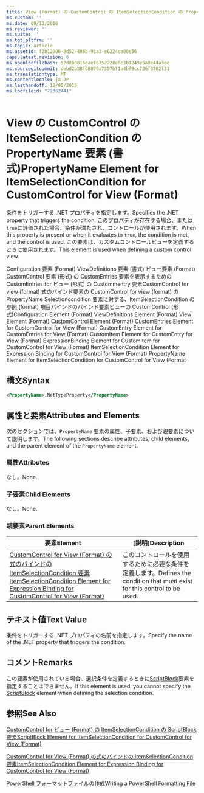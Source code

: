 ```yaml
---
title: View (Format) の CustomControl の ItemSelectionCondition の PropertyName 要素 |Microsoft Docs
ms.custom: ''
ms.date: 09/13/2016
ms.reviewer: ''
ms.suite: ''
ms.tgt_pltfrm: ''
ms.topic: article
ms.assetid: f2b12006-8d52-486b-91a3-e6224ca80e56
caps.latest.revision: 6
ms.openlocfilehash: 52d0b0816eaef6752220e0c3b1249e5a0e44a3ee
ms.sourcegitcommit: debd2b38fb8070a7357bf1a4bf9cc736f3702f31
ms.translationtype: MT
ms.contentlocale: ja-JP
ms.lasthandoff: 12/05/2019
ms.locfileid: "72362441"
---
```

# <a name="propertyname-element-for-itemselectioncondition-for-customcontrol-for-view-format"></a><span data-ttu-id="cf4ea-102">View の CustomControl の ItemSelectionCondition の PropertyName 要素 (書式)</span><span class="sxs-lookup"><span data-stu-id="cf4ea-102">PropertyName Element for ItemSelectionCondition for CustomControl for View (Format)</span></span>

<span data-ttu-id="cf4ea-103">条件をトリガーする .NET プロパティを指定します。</span><span class="sxs-lookup"><span data-stu-id="cf4ea-103">Specifies the .NET property that triggers the condition.</span></span> <span data-ttu-id="cf4ea-104">このプロパティが存在する場合、または `true`に評価された場合、条件が満たされ、コントロールが使用されます。</span><span class="sxs-lookup"><span data-stu-id="cf4ea-104">When this property is present or when it evaluates to `true`, the condition is met, and the control is used.</span></span> <span data-ttu-id="cf4ea-105">この要素は、カスタムコントロールビューを定義するときに使用されます。</span><span class="sxs-lookup"><span data-stu-id="cf4ea-105">This element is used when defining a custom control view.</span></span>

<span data-ttu-id="cf4ea-106">Configuration 要素 (Format) ViewDefinitions 要素 (書式) ビュー要素 (Format) CustomControl 要素 (形式) の CustomEntries 要素を表示するための CustomEntries for ビュー (形式) の Custommentry 要素CustomControl for view (format) 式のバインド要素の CustomControl for view (format) の PropertyName Selectioncondition 要素に対する、ItemSelectionCondition の参照 (format) 項目バインドのバインド要素ビューの CustomControl (形式)</span><span class="sxs-lookup"><span data-stu-id="cf4ea-106">Configuration Element (Format) ViewDefinitions Element (Format) View Element (Format) CustomControl Element (Format) CustomEntries Element for CustomControl for View (Format) CustomEntry Element for CustomEntries for View (Format) CustomItem Element for CustomEntry for View (Format) ExpressionBinding Element for CustomItem for CustomControl for View (Format) ItemSelectionCondition Element for Expression Binding for CustomControl for View (Format) PropertyName Element for ItemSelectionCondition for CustomControl for View (Format</span></span>

## <a name="syntax"></a><span data-ttu-id="cf4ea-107">構文</span><span class="sxs-lookup"><span data-stu-id="cf4ea-107">Syntax</span></span>

```xml
<PropertyName>.NetTypeProperty</PropertyName>
```

## <a name="attributes-and-elements"></a><span data-ttu-id="cf4ea-108">属性と要素</span><span class="sxs-lookup"><span data-stu-id="cf4ea-108">Attributes and Elements</span></span>

<span data-ttu-id="cf4ea-109">次のセクションでは、`PropertyName` 要素の属性、子要素、および親要素について説明します。</span><span class="sxs-lookup"><span data-stu-id="cf4ea-109">The following sections describe attributes, child elements, and the parent element of the `PropertyName` element.</span></span>

### <a name="attributes"></a><span data-ttu-id="cf4ea-110">属性</span><span class="sxs-lookup"><span data-stu-id="cf4ea-110">Attributes</span></span>

<span data-ttu-id="cf4ea-111">なし。</span><span class="sxs-lookup"><span data-stu-id="cf4ea-111">None.</span></span>

### <a name="child-elements"></a><span data-ttu-id="cf4ea-112">子要素</span><span class="sxs-lookup"><span data-stu-id="cf4ea-112">Child Elements</span></span>

<span data-ttu-id="cf4ea-113">なし。</span><span class="sxs-lookup"><span data-stu-id="cf4ea-113">None.</span></span>

### <a name="parent-elements"></a><span data-ttu-id="cf4ea-114">親要素</span><span class="sxs-lookup"><span data-stu-id="cf4ea-114">Parent Elements</span></span>

|<span data-ttu-id="cf4ea-115">要素</span><span class="sxs-lookup"><span data-stu-id="cf4ea-115">Element</span></span>|<span data-ttu-id="cf4ea-116">[説明]</span><span class="sxs-lookup"><span data-stu-id="cf4ea-116">Description</span></span>|
|-------------|-----------------|
|[<span data-ttu-id="cf4ea-117">CustomControl for View (Format) の式のバインドの ItemSelectionCondition 要素</span><span class="sxs-lookup"><span data-stu-id="cf4ea-117">ItemSelectionCondition Element for Expression Binding for CustomControl for View (Format)</span></span>](./itemselectioncondition-element-for-expressionbinding-for-customcontrol-format.md)|<span data-ttu-id="cf4ea-118">このコントロールを使用するために必要な条件を定義します。</span><span class="sxs-lookup"><span data-stu-id="cf4ea-118">Defines the condition that must exist for this control to be used.</span></span>|

## <a name="text-value"></a><span data-ttu-id="cf4ea-119">テキスト値</span><span class="sxs-lookup"><span data-stu-id="cf4ea-119">Text Value</span></span>

<span data-ttu-id="cf4ea-120">条件をトリガーする .NET プロパティの名前を指定します。</span><span class="sxs-lookup"><span data-stu-id="cf4ea-120">Specify the name of the .NET property that triggers the condition.</span></span>

## <a name="remarks"></a><span data-ttu-id="cf4ea-121">コメント</span><span class="sxs-lookup"><span data-stu-id="cf4ea-121">Remarks</span></span>

<span data-ttu-id="cf4ea-122">この要素が使用されている場合、選択条件を定義するときに[ScriptBlock](./scriptblock-element-for-itemselectioncondition-for-customcontrol-for-view-format.md)要素を指定することはできません。</span><span class="sxs-lookup"><span data-stu-id="cf4ea-122">If this element is used, you cannot specify the [ScriptBlock](./scriptblock-element-for-itemselectioncondition-for-customcontrol-for-view-format.md) element when defining the selection condition.</span></span>

## <a name="see-also"></a><span data-ttu-id="cf4ea-123">参照</span><span class="sxs-lookup"><span data-stu-id="cf4ea-123">See Also</span></span>

[<span data-ttu-id="cf4ea-124">CustomControl for ビュー (Format) の ItemSelectionCondition の ScriptBlock 要素</span><span class="sxs-lookup"><span data-stu-id="cf4ea-124">ScriptBlock Element for ItemSelectionCondition for CustomControl for View (Format)</span></span>](./scriptblock-element-for-itemselectioncondition-for-customcontrol-for-view-format.md)

[<span data-ttu-id="cf4ea-125">CustomControl for View (Format) の式のバインドの ItemSelectionCondition 要素</span><span class="sxs-lookup"><span data-stu-id="cf4ea-125">ItemSelectionCondition Element for Expression Binding for CustomControl for View (Format)</span></span>](./itemselectioncondition-element-for-expressionbinding-for-customcontrol-format.md)

[<span data-ttu-id="cf4ea-126">PowerShell フォーマットファイルの作成</span><span class="sxs-lookup"><span data-stu-id="cf4ea-126">Writing a PowerShell Formatting File</span></span>](./writing-a-powershell-formatting-file.md)
